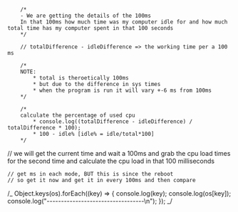         /*
        - We are getting the details of the 100ms
        In that 100ms how much time was my computer idle for and how much total time has my computer spent in that 100 seconds
        */

        // totalDifference - idleDifference => the working time per a 100 ms

        /*
        NOTE:
            * total is theroetically 100ms
            * but due to the difference in sys times
            * when the program is run it will vary +-6 ms from 100ms
        */

        /*
        calculate the percentage of used cpu
            * console.log((totalDifference - idleDifference) / totalDifference * 100);
            * 100 - idle% [idle% = idle/total*100]
        */

// we will get the current time and wait a 100ms and grab the cpu load times for the second time and calculate the cpu load in that 100 milliseconds

    // get ms in each mode, BUT this is since the reboot
    // so get it now and get it in every 100ms and then compare

/_
Object.keys(os).forEach((key) => {
console.log(key);
console.log(os[key]);
console.log("----------------------------------\n");
});
_/
